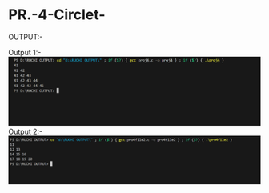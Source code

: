 # PR.-4-Circlet-
OUTPUT:-

Output 1:-
<img src="Screenshot 2025-05-19 143354.png">
Output 2:-
<img src="Screenshot 2025-05-19 143428.png">
